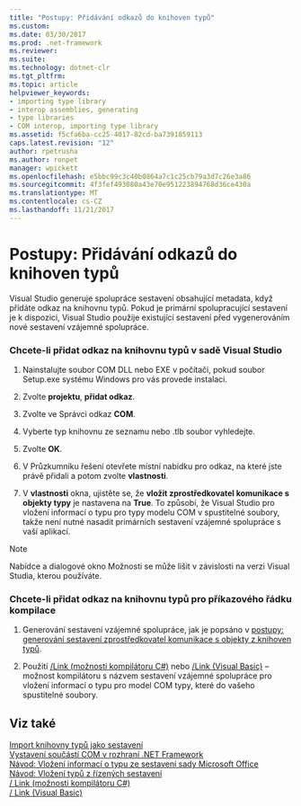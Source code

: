 ```yaml
---
title: "Postupy: Přidávání odkazů do knihoven typů"
ms.custom: 
ms.date: 03/30/2017
ms.prod: .net-framework
ms.reviewer: 
ms.suite: 
ms.technology: dotnet-clr
ms.tgt_pltfrm: 
ms.topic: article
helpviewer_keywords:
- importing type library
- interop assemblies, generating
- type libraries
- COM interop, importing type library
ms.assetid: f5cfa6ba-cc25-4017-82cd-ba7391859113
caps.latest.revision: "12"
author: rpetrusha
ms.author: ronpet
manager: wpickett
ms.openlocfilehash: e5bbc99c3c40b0864a7c1c25cb79a3d7c26e3a86
ms.sourcegitcommit: 4f3fef493080a43e70e951223894768d36ce430a
ms.translationtype: MT
ms.contentlocale: cs-CZ
ms.lasthandoff: 11/21/2017
---
```

# <a name="how-to-add-references-to-type-libraries"></a>Postupy: Přidávání odkazů do knihoven typů
Visual Studio generuje spolupráce sestavení obsahující metadata, když přidáte odkaz na knihovnu typů. Pokud je primární spolupracující sestavení je k dispozici, Visual Studio použije existující sestavení před vygenerováním nové sestavení vzájemné spolupráce.  
  
### <a name="to-add-a-reference-to-a-type-library-in-visual-studio"></a>Chcete-li přidat odkaz na knihovnu typů v sadě Visual Studio  
  
1.  Nainstalujte soubor COM DLL nebo EXE v počítači, pokud soubor Setup.exe systému Windows pro vás provede instalaci.  
  
2.  Zvolte **projektu**, **přidat odkaz**.  
  
3.  Zvolte ve Správci odkaz **COM**.  
  
4.  Vyberte typ knihovnu ze seznamu nebo .tlb soubor vyhledejte.  
  
5.  Zvolte **OK**.  
  
6.  V Průzkumníku řešení otevřete místní nabídku pro odkaz, na které jste právě přidali a potom zvolte **vlastnosti**.  
  
7.  V **vlastnosti** okna, ujistěte se, že **vložit zprostředkovatel komunikace s objekty typy** je nastavena na **True**. To způsobí, že Visual Studio pro vložení informací o typu pro typy modelu COM v spustitelné soubory, takže není nutné nasadit primárních sestavení vzájemné spolupráce s vaší aplikací.  
  
> [!NOTE]
>  Nabídce a dialogové okno Možnosti se může lišit v závislosti na verzi Visual Studia, kterou používáte.  
  
### <a name="to-add-a-reference-to-a-type-library-for-command-line-compilation"></a>Chcete-li přidat odkaz na knihovnu typů pro příkazového řádku kompilace  
  
1.  Generování sestavení vzájemné spolupráce, jak je popsáno v [postupy: generování sestavení zprostředkovatel komunikace s objekty z knihoven typů](../../../docs/framework/interop/how-to-generate-interop-assemblies-from-type-libraries.md).  
  
2.  Použití [/Link (možnosti kompilátoru C#)](~/docs/csharp/language-reference/compiler-options/link-compiler-option.md) nebo [/Link (Visual Basic)](~/docs/visual-basic/reference/command-line-compiler/link.md) – možnost kompilátoru s názvem sestavení vzájemné spolupráce pro vložení informací o typu pro model COM typy, které do vašeho spustitelné soubory.  
  
## <a name="see-also"></a>Viz také  
 [Import knihovny typů jako sestavení](../../../docs/framework/interop/importing-a-type-library-as-an-assembly.md)  
 [Vystavení součástí COM v rozhraní .NET Framework](../../../docs/framework/interop/exposing-com-components.md)  
 [Návod: Vložení informací o typu ze sestavení sady Microsoft Office](http://msdn.microsoft.com/library/85b55e05-bc5e-4665-b6ae-e1ada9299fd3)  
 [Návod: Vložení typů z řízených sestavení](http://msdn.microsoft.com/library/b28ec92c-1867-4847-95c0-61adfe095e21)  
 [/ Link (možnosti kompilátoru C#)](~/docs/csharp/language-reference/compiler-options/link-compiler-option.md)  
 [/ Link (Visual Basic)](~/docs/visual-basic/reference/command-line-compiler/link.md)

